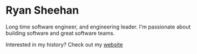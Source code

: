 # Ryan Sheehan

Long time software engineer, and engineering leader.  I'm passionate about building software and great software teams.

Interested in my history? Check out my [website](https://ryan.sheehan.info)
